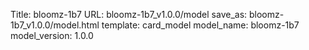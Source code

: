 Title: bloomz-1b7
URL: bloomz-1b7_v1.0.0/model
save_as: bloomz-1b7_v1.0.0/model.html
template: card_model
model_name: bloomz-1b7
model_version: 1.0.0

